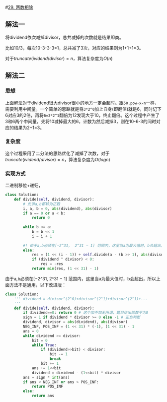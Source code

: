 #[29. 两数相除](https://leetcode-cn.com/problems/divide-two-integers/)

## 解法一

将dividend依次减掉divisor，总共减掉的次数就是结果即商。

比如10/3，每次10-3-3-3=1，总共减了3次，对应的结果则为1+1+1=3。

对于$truncate(ividend/divisor)=n$，算法复杂度为$O(n)$

## 解法二

### 思想
上面解法对于dividend很大divisor很小的地方一定会超时。跟```50.pow-x-n```一样，需要利用中间量。一个简单的思路就是将```3*2^0```加上自身(即翻倍)就是6，同时记下6对应3的2倍，再将```6=3*2^1```翻倍为12发现大于10，终止翻倍。这个过程中产生了3和6两个中间量，先将10减掉最大的6，计数为然后减掉3，则在10-6-3的同时对应的结果为2+1=3。
### 复杂度
这个过程采用了二分法的思路优化了减掉了次数，对于$truncate(ividend/divisor)=n$，算法复杂度为$O(log n)$

### 实现方式

二进制移位+递归，



```python
class Solution:
    def divide(self, dividend, divisor):
        # 先讲a,b都转为正数
        i, a, b = 0, abs(dividend), abs(divisor)
        if a == 0 or a < b:
            return 0
        
        while b <= a:
            b = b << 1
            i = i + 1
        
        #! 由于a,b必须在[−2^31,  2^31 − 1] 范围内，这里当a为最大值时，b会超出，所以本方法只适用于python
        else:
            res = (1 << (i - 1)) + self.divide(a - (b >> 1), abs(divisor))
            if (dividend ^ divisor) < 0:
                res = -res
            return min(res, (1 << 31) - 1)
```

由于a,b必须在[−2^31,  2^31 − 1] 范围内，这里当a为最大值时，b会超出，所以上面方法不是通用，以下改进版：

```python
class Solution:
    ''' dividend = divisor^(2^0)+divisor^(2^1)+divisor^(2^1)+...
    '''
    def divide(self, dividend, divisor):
        if dividend==0: return 0 # 这个加不加无所谓，题目给出除数不为0
        sign = 1 if dividend * divisor >= 0 else -1 # 正负判断
        dividend, divisor = abs(dividend), abs(divisor)
        NEG_INF, POS_INF = (1 << 31) * (-1), (1 << 31) - 1
        ans = 0
        while dividend >= divisor:
            bit = 0
            while True:
                if (dividend>>bit) < divisor:
                    bit -= 1
                    break
                bit += 1
            ans += 1<<bit
            dividend = dividend - (1<<bit) * divisor
        ans = sign * int(ans)
        if ans < NEG_INF or ans > POS_INF:
            return POS_INF
        else:
            return ans
```

